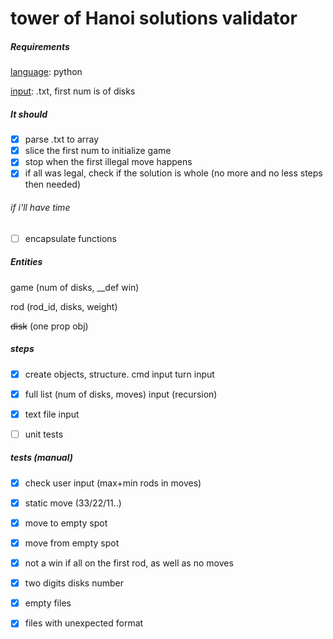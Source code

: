 # tower of Hanoi solutions validator

##### Requirements

<u>language</u>: python

<u>input</u>: .txt, first num is of disks



##### It should

- [x] parse .txt to array
- [x] slice the first num to initialize game
- [x] stop when the first illegal move happens
- [x] if all was legal, check if the solution is whole (no more and no less steps then needed)

###### if i'll have time

- [ ] encapsulate functions



##### Entities

game (num of disks, __def win)

rod (rod_id, disks, weight)

~~disk~~ (one prop obj)



##### steps

- [x] create objects, structure. cmd input turn input
- [x] full list (num of disks, moves) input (recursion)
- [x] text file input
- [ ] unit tests



##### tests (manual)

- [x] check user input (max+min rods in moves)
- [x] static move (33/22/11..)
- [x] move to empty spot
- [x] move from empty spot
- [x] not a win if all on the first rod, as well as no moves
- [x] two digits disks number
- [x] empty files
- [x] files with unexpected format





